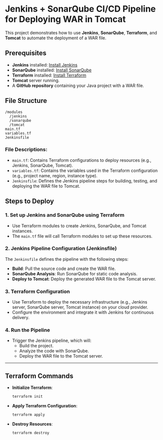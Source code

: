 
# Jenkins + SonarQube CI/CD Pipeline for Deploying WAR in Tomcat

This project demonstrates how to use **Jenkins**, **SonarQube**, **Terraform**, and **Tomcat** to automate the deployment of a WAR file.

## Prerequisites

- **Jenkins** installed: [Install Jenkins](https://www.jenkins.io/doc/book/installing/)
- **SonarQube** installed: [Install SonarQube](https://docs.sonarqube.org/latest/setup/install-server/)
- **Terraform** installed: [Install Terraform](https://www.terraform.io/downloads.html)
- **Tomcat** server running.
- A **GitHub repository** containing your Java project with a WAR file.

## File Structure

```
/modules
  /jenkins
  /sonarqube
  /tomcat
main.tf
variables.tf
Jenkinsfile
```

### File Descriptions:
- `main.tf`: Contains Terraform configurations to deploy resources (e.g., Jenkins, SonarQube, Tomcat).
- `variables.tf`: Contains the variables used in the Terraform configuration (e.g., project name, region, instance type).
- `Jenkinsfile`: Defines the Jenkins pipeline steps for building, testing, and deploying the WAR file to Tomcat.

## Steps to Deploy

### 1. **Set up Jenkins and SonarQube using Terraform**
- Use Terraform modules to create Jenkins, SonarQube, and Tomcat instances.
- The `main.tf` file will call Terraform modules to set up these resources.

### 2. **Jenkins Pipeline Configuration (Jenkinsfile)**
The `Jenkinsfile` defines the pipeline with the following steps:
- **Build**: Pull the source code and create the WAR file.
- **SonarQube Analysis**: Run SonarQube for static code analysis.
- **Deploy to Tomcat**: Deploy the generated WAR file to the Tomcat server.

### 3. **Terraform Configuration**
- Use Terraform to deploy the necessary infrastructure (e.g., Jenkins server, SonarQube server, Tomcat instance) on your cloud provider.
- Configure the environment and integrate it with Jenkins for continuous delivery.

### 4. **Run the Pipeline**
- Trigger the Jenkins pipeline, which will:
  - Build the project.
  - Analyze the code with SonarQube.
  - Deploy the WAR file to the Tomcat server.

---

## Terraform Commands

- **Initialize Terraform**:
  ```bash
  terraform init
  ```

- **Apply Terraform Configuration**:
  ```bash
  terraform apply
  ```

- **Destroy Resources**:
  ```bash
  terraform destroy
  ```

